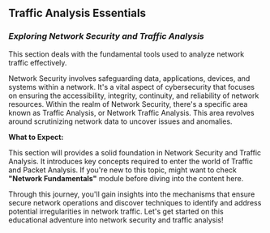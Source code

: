 ## **Traffic Analysis Essentials**

### *Exploring Network Security and Traffic Analysis*

This section deals with the fundamental tools used to analyze network traffic effectively.

Network Security involves safeguarding data, applications, devices, and systems within a network. It's a vital aspect of cybersecurity that focuses on ensuring the accessibility, integrity, continuity, and reliability of network resources. Within the realm of Network Security, there's a specific area known as Traffic Analysis, or Network Traffic Analysis. This area revolves around scrutinizing network data to uncover issues and anomalies.

**What to Expect:**

This section will provides a solid foundation in Network Security and Traffic Analysis. It introduces key concepts required to enter the world of Traffic and Packet Analysis. If you're new to this topic, might want to check **"Network Fundamentals"** module before diving into the content here.

Through this journey, you'll gain insights into the mechanisms that ensure secure network operations and discover techniques to identify and address potential irregularities in network traffic. Let's get started on this educational adventure into network security and traffic analysis!